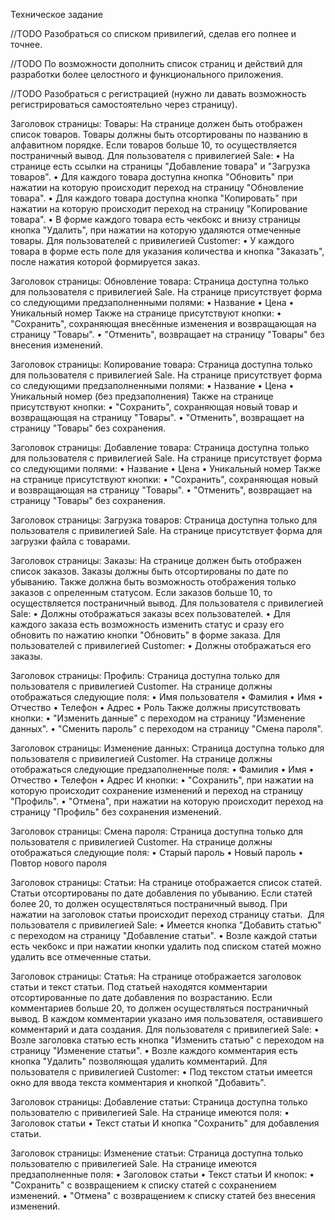 ﻿Техническое задание

//TODO Разобраться со списком привилегий, сделав его полнее и точнее.

//TODO По возможности дополнить список страниц и действий для разработки более целостного и функционального приложения.

//TODO Разобраться с регистрацией (нужно ли давать возможность регистрироваться самостоятельно через страницу).

Заголовок страницы: Товары:
На странице должен быть отображен список товаров. Товары должны быть отсортированы по названию в алфавитном порядке. Если товаров больше 10, то осуществляется постраничный вывод.
Для пользователя с привилегией Sale:
    • На странице есть ссылки на страницы "Добавление товара" и "Загрузка товаров".
    • Для каждого товара доступна кнопка "Обновить" при нажатии на которую происходит переход на страницу "Обновление товара".
    • Для каждого товара доступна кнопка "Копировать" при нажатии на которую происходит переход на страницу "Копирование товара".
    • В форме каждого товара есть чекбокс и внизу страницы кнопка "Удалить", при нажатии на которую удаляются отмеченные товары.
Для пользователей с привилегией Customer:
    • У каждого товара в форме есть поле для указания количества и кнопка "Заказать", после нажатия которой формируется заказ.

Заголовок страницы: Обновление товара:
Страница доступна только для пользователя с привилегией Sale. На странице присутствует форма со следующими предзаполненными полями:
    • Название
    • Цена
    • Уникальный номер
Также на странице присутствуют кнопки:
    • "Сохранить", сохраняющая внесённые изменения и возвращающая на страницу "Товары".
    • "Отменить", возвращает на страницу "Товары" без внесения изменений.

Заголовок страницы: Копирование товара:
Страница доступна только для пользователя с привилегией Sale. На странице присутствует форма со следующими предзаполненными полями:
    • Название
    • Цена
    • Уникальный номер (без предзаполнения)
Также на странице присутствуют кнопки:
    • "Сохранить", сохраняющая новый товар и возвращающая на страницу "Товары".
    • "Отменить", возвращает на страницу "Товары" без сохранения.

Заголовок страницы: Добавление товара:
Страница доступна только для пользователя с привилегией Sale. На странице присутствует форма со следующими полями:
    • Название
    • Цена
    • Уникальный номер
Также на странице присутствуют кнопки:
    • "Сохранить", сохраняющая новый и возвращающая на страницу "Товары".
    • "Отменить", возвращает на страницу "Товары" без сохранения.

Заголовок страницы: Загрузка товаров:
Страница доступна только для пользователя с привилегией Sale. На странице присутствует форма для загрузки файла с товарами.

Заголовок страницы: Заказы:
На странице должен быть отображен список заказов. Заказы должны быть отсортированы по дате по убыванию. Также должна быть возможность отображения только заказов с опреленным статусом. Если заказов больше 10, то осуществляется постраничный вывод.
Для пользователя с привилегией Sale:
    • Должны отображаться заказы всех пользователей.
    • Для каждого заказа есть возможность изменить статус и сразу его обновить по нажатию кнопки "Обновить" в форме заказа.
Для пользователей с привилегией Customer:
    • Должны отображаться его заказы.

Заголовок страницы: Профиль:
Страница доступна только для пользователя с привилегией Customer. На странице должны отображаться следующие поля:
    • Имя пользователя
    • Фамилия
    • Имя
    • Отчество
    • Телефон
    • Адрес
    • Роль
Также должны присутствовать кнопки:
    • "Изменить данные" с переходом на страницу "Изменение данных".
    • "Сменить пароль" с переходом на страницу "Смена пароля".

Заголовок страницы: Изменение данных:
Страница доступна только для пользователя с привилегией Customer. На странице должны отображаться следующие предзаполненные поля:
    • Фамилия
    • Имя
    • Отчество
    • Телефон
    • Адрес
И кнопки:
    • "Сохранить", при нажатии на которую происходит сохранение изменений и переход на страницу "Профиль".
    • "Отмена", при нажатии на которую происходит переход на страницу "Профиль" без сохранения изменений.

Заголовок страницы: Смена пароля:
Страница доступна только для пользователя с привилегией Customer. На странице должны отображаться следующие поля:
    • Старый пароль
    • Новый пароль
    • Повтор нового пароля

Заголовок страницы: Статьи:
На странице отображается список статей. Статьи отсортированы по дате добавления по убыванию. Если статей более 20, то должен осуществляться постраничный вывод. При нажатии на заголовок статьи происходит переход страницу статьи. 
Для пользователя с привилегией Sale:
    • Имеется кнопка "Добавить статью" с переходом на страницу "Добавление статьи".
    • Возле каждой статьи есть чекбокс и при нажатии кнопки удалить под списком статей можно удалить все отмеченные статьи.

Заголовок страницы: Статья:
На странице отображается заголовок статьи и текст статьи. Под статьей находятся комментарии отсортированные по дате добавления по возрастанию. Если комментариев больше 20, то должен осуществляться постраничный вывод. В каждом комментарии указано имя пользователя, оставившего комментарий и дата создания.
Для пользователя с привилегией Sale:
    • Возле заголовка статью есть кнопка "Изменить статью" с переходом на страницу "Изменение статьи".
    • Возле каждого комментария есть кнопка "Удалить" позволяющая удалить комментарий.
Для пользователя с привилегией Customer:
    • Под текстом статьи имеется окно для ввода текста комментария и кнопкой "Добавить".

Заголовок страницы: Добавление статьи:
Страница доступна только пользователю с привилегией Sale. На странице имеются поля:
    • Заголовок статьи
    • Текст статьи
И кнопка "Сохранить" для добавления статьи.

Заголовок страницы: Изменение статьи:
Страница доступна только пользователю с привилегией Sale. На странице имеются предзаполненные поля:
    • Заголовок статьи
    • Текст статьи
И кнопок:
    • "Сохранить" с возвращением к списку статей с сохранением изменений.
    • "Отмена" с возвращением к списку статей без внесения изменений.
